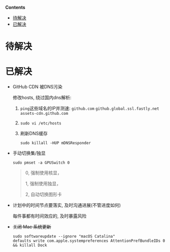 <!-- START doctoc generated TOC please keep comment here to allow auto update -->
<!-- DON'T EDIT THIS SECTION, INSTEAD RE-RUN doctoc TO UPDATE -->
**Contents**

- [待解决](#%E5%BE%85%E8%A7%A3%E5%86%B3)
- [已解决](#%E5%B7%B2%E8%A7%A3%E5%86%B3)

<!-- END doctoc generated TOC please keep comment here to allow auto update -->

# 待解决

# 已解决

- GitHub CDN 被DNS污染

  修改hosts, 绕过国内dns解析:

  1. `ping`这些域名的IP并测速: `github.com` `github.global.ssl.fastly.net`
      `assets-cdn.github.com`

  2. `sudo vi /etc/hosts`

  3. 刷新DNS缓存

     `sudo killall -HUP mDNSResponder`

- 手动切换集/独显

  ```shell
  sudo pmset -a GPUSwitch 0
  ```
  
  > 0, 强制使用核显，
  >
  > 1, 强制使用独显，
  >
  > 2, 自动切换图形卡
  
  

- 计划中的时间节点要落实, 及时沟通进展(不管进度如何)

    每件事都有时间效应的, 及时暴露风险

- ~~关闭 Mac 系统更新~~

    ```shell
    sudo softwareupdate --ignore "macOS Catalina"
    defaults write com.apple.systempreferences AttentionPrefBundleIDs 0 && killall Dock 
    ```
    


